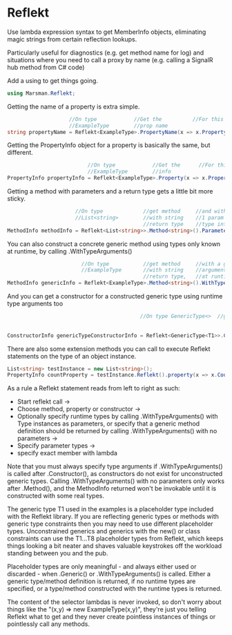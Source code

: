 # Reflekt

Use lambda expression syntax to get MemberInfo objects, eliminating magic strings from certain reflection lookups. 

Particularly useful for diagnostics (e.g. get method name for log) and situations where you need to call a proxy by name (e.g. calling a SignalR hub method from C# code)

Add a using to get things going.

```csharp
using Marsman.Reflekt;
```

Getting the name of a property is extra simple.

```csharp
                    //On type            //Get the          //For this property
                    //ExampleType        //prop name   
string propertyName = Reflekt<ExampleType>.PropertyName(x => x.Property1);
```

Getting the PropertyInfo object for a property is basically the same, but different.

```csharp
                          //On type            //Get the      //For this property
                          //ExampleType        //info   
PropertyInfo propertyInfo = Reflekt<ExampleType>.Property(x => x.Property2);
```

Getting a method with parameters and a return type gets a little bit more sticky. 

```csharp
                      //On type             //get method     //and with       //Select the member
                      //List<string>        //with string    //1 param of
                                            //return type    //type int
MethodInfo methodInfo = Reflekt<List<string>>.Method<string>().Parameters<int>(x => x.ElementAt);
```

You can also construct a concrete generic method using types only known at runtime, by calling .WithTypeArguments()

```csharp
                        //On type           //get method     //with a generic type                 //and with         //Select the member
                        //ExampleType       //with string    //argument known only                 //no parameters   
                                            //return type,   //at runtime
MethodInfo genericInfo = Reflekt<ExampleType>.Method<string>().WithTypeArguments(typeKnownAtRuntime).Parameterless(x => x.GenericMethod<T1>);
```

And you can get a constructor for a constructed generic type using runtime type arguments too

```csharp
                                           //On type GenericType<>  //get the ctr //for a concrete type                 //Where the ctr has 2            //Select the
                                                                                  //using the runtime type              //params, int and                //constructor
                                                                                  //args                                //string
ConstructorInfo genericTypeConstructorInfo = Reflekt<GenericType<T1>>.Constructor().WithTypeArguments(typeKnownAtRuntime).Parameters<int,string>((x, y) => new GenericType<T1>(x, y));
```

There are also some extension methods you can call to execute Reflekt statements on the type of an object instance.

```csharp
List<string> testInstance = new List<string>();
PropertyInfo countProperty = testInstance.Reflekt().property(x => x.Count);
```

As a rule a Reflekt statement reads from left to right as such:

- Start reflekt call -> 
- Choose method, property or constructor -> 
- Optionally specify runtime types by calling .WithTypeArguments() with Type instances as parameters, or specify that a generic method definition should be returned by calling .WithTypeArguments() with no parameters -> 
- Specify parameter types -> 
- specify exact member with lambda

Note that you must always specify type arguments if .WithTypeArguments() is called after .Constructor(), as constructors do not exist for unconstructed generic types. Calling .WithTypeArguments() with no parameters only works after .Method(), and the MethodInfo returned won't be invokable until it is constructed with some real types.

The generic type T1 used in the examples is a placeholder type included with the Reflekt library.
If you are reflecting generic types or methods with generic type constraints then you may need to use
different placeholder types. Unconstrained generics and generics with the new() or class constraints can use
the T1...T8 placeholder types from Reflekt, which keeps things looking a bit neater and shaves valuable keystrokes
off the workload standing between you and the pub.

Placeholder types are only meaningful - and always either used or discarded - when .Generic() or .WithTypeArguments() is called. 
Either a generic type/method definition is returned, if no runtime types are specified, or a type/method constructed with the runtime types is returned.

The content of the selector lambdas is never invoked, so don't worry about things like the "(x,y) => new ExampleType(x,y)", they're just you telling Reflekt what to get and they never create pointless instances of things or pointlessly call any methods.
